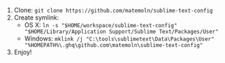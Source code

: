 1. Clone: `git clone https://github.com/matemoln/sublime-text-config`
2. Create symlink:
    - OS X: `ln -s "$HOME/workspace/sublime-text-config" "$HOME/Library/Application Support/Sublime Text/Packages/User"`
    - Windows: `mklink /j "C:\tools\sublimetext\Data\Packages\User" "%HOMEPATH%\.ghq\github.com\matemoln\sublime-text-config"`
3. Enjoy!
